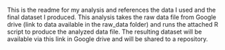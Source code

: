 This is the readme for my analysis and references the data I used and the final dataset I produced. This analysis takes the raw data file from Google drive (link to data available in the raw_data folder) and runs the attached R script to produce the analyzed data file. The resulting dataset will be available via this link in Google drive and will be shared to a repository.
